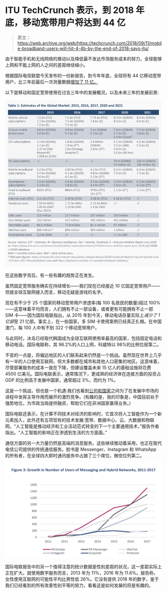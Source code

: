 # ITU TechCrunch 表示，到 2018 年底，移动宽带用户将达到 44 亿

> 原文：<https://web.archive.org/web/https://techcrunch.com/2018/09/11/mobile-broadband-users-will-hit-4-4b-by-the-end-of-2018-says-itu/>

由于智能手机和无线网络的推动以及降低最不发达市场服务成本的努力，全球能够上网和不能上网的人之间的差距继续缩小。

根据国际电信联盟今天发布的一份新报告，到今年年底，全球将有 44 亿移动宽带用户，比三年前最后一次测量数据[增加了 11 亿。](https://web.archive.org/web/20221208073239/https://techcrunch.com/2015/11/30/itu-3-2b-people-now-online-globally-mobile-broadband-overtakes-home-internet-use/)

以下是移动和固定宽带使用在过去三年中的发展概况，以及未来三年的发展前景:

![](img/7d1a381387cfa0f20ceabdebcc3b8c90.png)

在这些数字背后，有一些有趣的趋势正在发生。

虽然固定宽带服务确实在持续增长——我们现在已经接近 10 亿固定宽带用户——但就全球互联网接入而言，移动无疑是游戏的名字。

现在有不少于 25 个国家的移动宽带用户渗透率(每 100 名居民的数量)超过 100%——这意味着平均而言，人们拥有不止一部设备，或者更有可能拥有不止一部 SIM 卡——因为国际电联指出，从 2015 年到今天，移动电话存量实际上*减少了 1 亿部*至 21 亿部。事实上，在一些国家，多 SIM 卡使用案例已经真正扎根。在中国澳门，每 100 人中有不到 322 个移动宽带用户。

与此同时，冰岛已经取代韩国成为全球互联网使用率最高的国家，包括固定电话和移动电话。国际电联称，其 98.2%的人口上网，科威特以 98%的比例位居第二。

不变的一点是，将偏远地区的人们联系起来仍然是一个挑战。虽然现在世界上几乎有一半的人口使用互联网，但大多数都在城市和其他人口密集的地区。这意味着，尽管部署服务的成本一直在下降，但建设覆盖未来 15 亿人的基础设施将花费 4500 亿美元。国际电联表示，通常情况下，更成熟的经济体在连接方面的投资占 GDP 的比例高于发展中国家，通常超过 3%，而约为 1%。

这是一个挑战，但也是一个机遇:我们也看到[公司和国家](https://web.archive.org/web/20221208073239/https://www.ft.com/content/ff7941a0-b02d-11e8-99ca-68cf89602132)之间为了在发展中市场的进程中发挥主导作用而展开的激烈竞争。(有趣的是，我的印象是，中国目前处于强势地位，为市政当局提供融资，帮助它们在非洲国家赢得业务。)

国际电联还表示，在计算不同技术对经济的影响时，它首次将人工智能作为一个新元素加入，此外还有五项现有的技术发展:宽带、数据中心、云、大数据和物联网。“人工智能是推动经济和工业活动范式转变的下一个主要通用技术，”报告作者指出。“人工智能的影响正在渗透到生活的方方面面。”

通信方面的另一大力量仍然是高端的消息服务。这些继续推动着采用，也正在取代电信公司提供的传统通信服务。脸书是 Messenger、Instagram 和 WhatsApp 的所有者，在全球四大即时通讯服务中占据了三个席位，微信位列第二。

![](img/19fcf4f247e1e9fa97ba733007e8f7e8.png)

国际电联报告中的另一个值得注意的统计数据是性别差距的状况，这一差距实际上正在扩大。就使用数字服务而言，2013 年为 11%，2016 年为 11.6%。报告称，女性使用互联网的可能性平均比男性低 26%。它没有提供 2018 年的数字，鉴于我们已经看到的所有改善性别平等的努力，看看这是如何发展的将是有趣的。